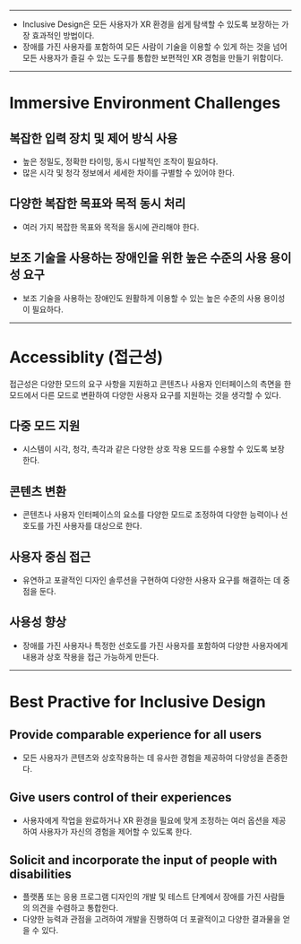 
---
- Inclusive Design은 모든 사용자가 XR 환경을 쉽게 탐색할 수 있도록 보장하는 가장 효과적인 방법이다.
- 장애를 가진 사용자를 포함하여 모든 사람이 기술을 이용할 수 있게 하는 것을 넘어 모든 사용자가 즐길 수 있는 도구를 통합한 보편적인 XR 경험을 만들기 위함이다.

---
# Immersive Environment Challenges
## 복잡한 입력 장치 및 제어 방식 사용
- 높은 정밀도, 정확한 타이밍, 동시 다발적인 조작이 필요하다.
- 많은 시각 및 청각 정보에서 세세한 차이를 구별할 수 있어야 한다.
## 다양한 복잡한 목표와 목적 동시 처리
- 여러 가지 복잡한 목표와 목적을 동시에 관리해야 한다.
## 보조 기술을 사용하는 장애인을 위한 높은 수준의 사용 용이성 요구
- 보조 기술을 사용하는 장애인도 원활하게 이용할 수 있는 높은 수준의 사용 용이성이 필요하다.

---
# Accessiblity (접근성)

접근성은 다양한 모드의 요구 사항을 지원하고 콘텐츠나 사용자 인터페이스의 측면을 한 모드에서 다른 모드로 변환하여 다양한 사용자 요구를 지원하는 것을 생각할 수 있다.

## 다중 모드 지원
- 시스템이 시각, 청각, 촉각과 같은 다양한 상호 작용 모드를 수용할 수 있도록 보장한다.
## 콘텐츠 변환
- 콘텐츠나 사용자 인터페이스의 요소를 다양한 모드로 조정하여 다양한 능력이나 선호도를 가진 사용자를 대상으로 한다.
## 사용자 중심 접근
- 유연하고 포괄적인 디자인 솔루션을 구현하여 다양한 사용자 요구를 해결하는 데 중점을 둔다.
## 사용성 향상
- 장애를 가진 사용자나 특정한 선호도를 가진 사용자를 포함하여 다양한 사용자에게 내용과 상호 작용을 접근 가능하게 만든다.

---
# Best Practive for Inclusive Design
## Provide comparable experience for all users
- 모든 사용자가 콘텐츠와 상호작용하는 데 유사한 경험을 제공하여 다양성을 존중한다.
## Give users control of their experiences
- 사용자에게 작업을 완료하거나 XR 환경을 필요에 맞게 조정하는 여러 옵션을 제공하여 사용자가 자신의 경험을 제어할 수 있도록 한다.
## Solicit and incorporate the input of people with disabilities
- 플랫폼 또는 응용 프로그램 디자인의 개발 및 테스트 단계에서 장애를 가진 사람들의 의견을 수렴하고 통합한다.
- 다양한 능력과 관점을 고려하여 개발을 진행하여 더 포괄적이고 다양한 결과물을 얻을 수 있다.